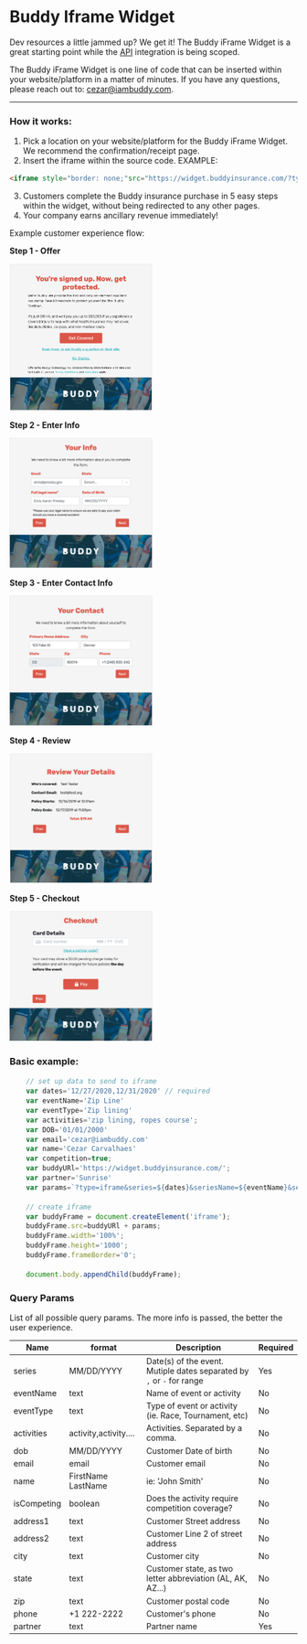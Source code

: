 # Buddy Iframe Widget

Dev resources a little jammed up? We get it! The Buddy iFrame Widget is a great starting point while the [API](https://buddyinsurance.com/api) integration is being scoped. 

The Buddy iFrame Widget is one line of code that can be inserted within your website/platform in a matter of minutes. If you have any questions, please reach out to: cezar@iambuddy.com.

---

### How it works:

1. Pick a location on your website/platform for the Buddy iFrame Widget. We recommend the confirmation/receipt page. 
2. Insert the iframe within the source code. EXAMPLE: 
```html
<iframe style="border: none;"src="https://widget.buddyinsurance.com/?type=iframe&series=12/07/2020-12/08/2020&seriesName=Buddy%20Race&seriesType=Race&isCompeting=true&partner=sunrise" width="100%" height="1000" frameborder="0"></iframe>
```
3. Customers complete the Buddy insurance purchase in 5 easy steps within the widget, without being redirected to any other pages. 
4. Your company earns ancillary revenue immediately! 

Example customer experience flow:

<div>
    <p style="font-weight: 700;">Step 1 - Offer</p>
    <img src="./frame1.png" width="250"/>
</div>

<div>
    <p style="font-weight: 700;">Step 2 - Enter Info</p>
    <img src="./frame2.png" width="250"/>
</div>

<div>
    <p style="font-weight: 700;">Step 3 - Enter Contact Info</p>
    <img src="./frame3.png" width="250"/>
</div>

<div>
    <p style="font-weight: 700;">Step 4 - Review</p>
    <img src="./frame4.png" width="250"/>
</div>

<div>
    <p style="font-weight: 700;">Step 5 - Checkout</p>
    <img src="./frame5.png" width="250"/>
</div>

### Basic example:

```javascript
    // set up data to send to iframe
    var dates='12/27/2020,12/31/2020' // required
    var eventName='Zip Line'
    var eventType='Zip lining'
    var activities='zip lining, ropes course';
    var DOB='01/01/2000'
    var email='cezar@iambuddy.com'
    var name='Cezar Carvalhaes'
    var competition=true;
    var buddyURl='https://widget.buddyinsurance.com/';
    var partner='Sunrise'
    var params=`?type=iframe&series=${dates}&seriesName=${eventName}&seriesType=${eventType}&isCompeting=${competition}&dob=${DOB}&activities=${activities}&name=${name}&email=${email}&partner=${partner}`
    
    // create iframe
    var buddyFrame = document.createElement('iframe');
    buddyFrame.src=buddyURl + params;
    buddyFrame.width='100%';
    buddyFrame.height='1000';
    buddyFrame.frameBorder='0';

    document.body.appendChild(buddyFrame);
```

### Query Params
List of all possible query params. The more info is passed, the better the user experience.

| Name | format | Description | Required |
| --- | ---| --- | ---|
| series | MM/DD/YYYY | Date(s) of the event. Mutiple dates separated by `,` or `-` for range | Yes |
| eventName | text | Name of event or activity | No |
| eventType | text | Type of event or activity (ie. Race, Tournament, etc) | No |
| activities | activity,activity.... | Activities. Separated by a comma. | No |
| dob | MM/DD/YYYY | Customer Date of birth | No |
| email | email | Customer email | No |
| name | FirstName LastName | ie: 'John Smith' | No |
| isCompeting | boolean | Does the activity require competition coverage? | No |
| address1 | text | Customer Street address | No |
| address2 | text | Customer Line 2 of street address | No |
| city | text | Customer city | No |
| state | text | Customer state, as two letter abbreviation (AL, AK, AZ...) | No |
| zip | text | Customer postal code | No |
| phone | +1 222-2222 | Customer's phone | No |
| partner | text | Partner name | Yes |
